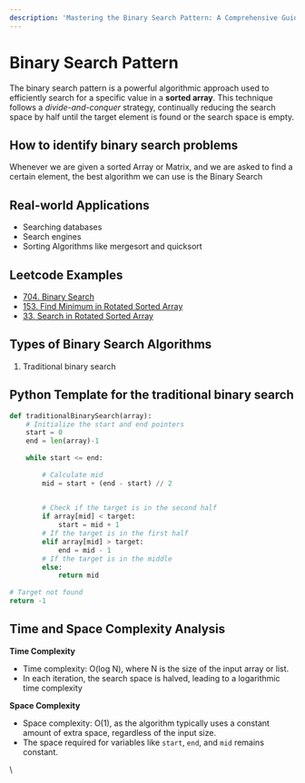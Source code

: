```yaml
---
description: 'Mastering the Binary Search Pattern: A Comprehensive Guide'
---
```


# Binary Search Pattern

The binary search pattern is a powerful algorithmic approach used to efficiently search for a specific value in a **sorted array**. This technique follows a _divide-and-conquer_ strategy, continually reducing the search space by half until the target element is found or the search space is empty.

## How to identify binary search problems

Whenever we are given a sorted Array or Matrix, and we are asked to find a certain element, the best algorithm we can use is the Binary Search

## Real-world Applications

* Searching databases
* Search engines
* Sorting Algorithms like mergesort and quicksort

## Leetcode Examples

* [704. Binary Search](https://leetcode.com/problems/binary-search/)
* [153. Find Minimum in Rotated Sorted Array](https://leetcode.com/problems/find-minimum-in-rotated-sorted-array/)
* [33. Search in Rotated Sorted Array](https://leetcode.com/problems/search-in-rotated-sorted-array/)

## Types of Binary Search Algorithms

1. Traditional binary search

## Python Template for the traditional binary search

```python
def traditionalBinarySearch(array):
    # Initialize the start and end pointers
    start = 0
    end = len(array)-1
    
    while start <= end:
    
        # Calculate mid
        mid = start + (end - start) // 2
    

        # Check if the target is in the second half
        if array[mid] < target:
            start = mid + 1
        # If the target is in the first half
        elif array[mid] > target:
            end = mid - 1
        # If the target is in the middle
        else:
            return mid
    
# Target not found
return -1
```

## Time and Space Complexity Analysis

**Time Complexity**

* Time complexity: O(log N), where N is the size of the input array or list.
* In each iteration, the search space is halved, leading to a logarithmic time complexity

**Space Complexity**

* Space complexity: O(1), as the algorithm typically uses a constant amount of extra space, regardless of the input size.
* The space required for variables like `start`, `end`, and `mid` remains constant.

\
